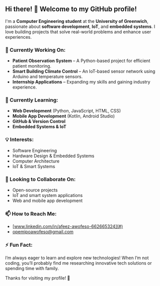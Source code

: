 ## Hi there! 👋 Welcome to my GitHub profile!

I'm a **Computer Engineering student** at the **University of Greenwich**, passionate about **software development**, **IoT**, and **embedded systems**. I love building projects that solve real-world problems and enhance user experiences.

### 🔭 Currently Working On:
- **Patient Observation System** – A Python-based project for efficient patient monitoring.
- **Smart Building Climate Control** – An IoT-based sensor network using Arduino and temperature sensors.
- **Internship Applications** – Expanding my skills and gaining industry experience.

### 🌱 Currently Learning:
- **Web Development** (Python, JavaScript, HTML, CSS)
- **Mobile App Development** (Kotlin, Android Studio)
- **GitHub & Version Control**
- **Embedded Systems & IoT**

### 💡 Interests:
- Software Engineering
- Hardware Design & Embedded Systems
- Computer Architecture
- IoT & Smart Systems

### 👯 Looking to Collaborate On:
- Open-source projects
- IoT and smart system applications
- Web and mobile app development

### 📫 How to Reach Me:
- [www.linkedin.com/in/afeez-awofeso-662665324](#)
- [opemipoawofeso@gmail.com](#) 

### ⚡ Fun Fact:
I’m always eager to learn and explore new technologies! When I’m not coding, you’ll probably find me researching innovative tech solutions or spending time with family.

Thanks for visiting my profile! 🚀
